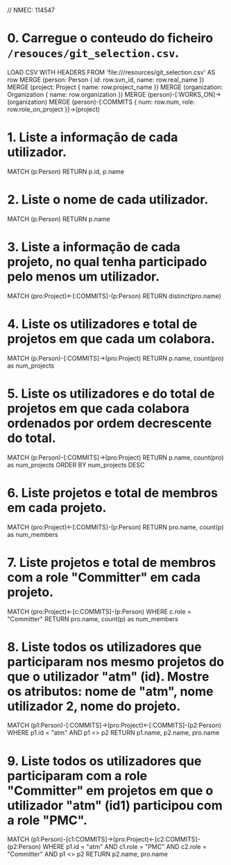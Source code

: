 // NMEC: 114547

# 0. Carregue o conteudo do ficheiro `/resouces/git_selection.csv`.
LOAD CSV WITH HEADERS FROM 'file:///resources/git_selection.csv' AS row
MERGE (person: Person { id: row.svn_id, name: row.real_name })
MERGE (project: Project { name: row.project_name })
MERGE (organization: Organization { name: row.organization })
MERGE (person)-[:WORKS_ON]->(organization)
MERGE (person)-[:COMMITS { num: row.num, role: row.role_on_project }]->(project)


# 1. Liste a informação de cada utilizador.
MATCH (p:Person)
RETURN p.id, p.name


# 2. Liste o nome de cada utilizador.
MATCH (p:Person)
RETURN p.name

# 3. Liste a informação de cada projeto, no qual tenha participado pelo menos um utilizador.
MATCH (pro:Project)<-[:COMMITS]-(p:Person)
RETURN distinct(pro.name)

# 4. Liste os utilizadores e total de projetos em que cada um colabora.
MATCH (p:Person)-[:COMMITS]->(pro:Project)
RETURN p.name, count(pro) as num_projects

# 5. Liste os utilizadores e do total de projetos em que cada colabora ordenados por ordem decrescente do total.
MATCH (p:Person)-[:COMMITS]->(pro:Project)
RETURN p.name, count(pro) as num_projects
ORDER BY num_projects DESC

# 6. Liste projetos e total de membros em cada projeto.
MATCH (pro:Project)<-[:COMMITS]-(p:Person)
RETURN pro.name, count(p) as num_members


# 7. Liste projetos e total de membros com a role "Committer" em cada projeto.
MATCH (pro:Project)<-[c:COMMITS]-(p:Person)
WHERE c.role = "Committer"
RETURN pro.name, count(p) as num_members

# 8. Liste todos os utilizadores que participaram nos mesmo projetos do que o utilizador "atm" (id). Mostre os atributos: nome de "atm", nome utilizador 2, nome do projeto.
MATCH (p1:Person)-[:COMMITS]->(pro:Project)<-[:COMMITS]-(p2:Person)
WHERE p1.id = "atm" AND p1 <> p2
RETURN p1.name, p2.name, pro.name

# 9. Liste todos os utilizadores que participaram com a role "Committer" em projetos em que o utilizador "atm" (id1) participou com a role "PMC".
MATCH (p1:Person)-[c1:COMMITS]->(pro:Project)<-[c2:COMMITS]-(p2:Person)
WHERE p1.id = "atm" AND c1.role = "PMC" AND c2.role = "Committer" AND p1 <> p2
RETURN p2.name, pro.name
